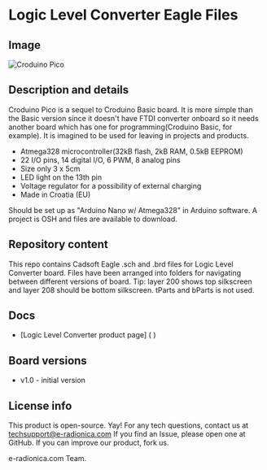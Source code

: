 # Logic Level Converter Eagle Files
## Image
![Croduino Pico](https://i0.wp.com/osijek.makerfaire.com/wp-content/uploads/sites/122/2018/04/e-radionica-featured.png?fit=2387%2C1830&ssl=1 "Croduino Pico")

## Description and details
Croduino Pico is a sequel to Croduino Basic board. It is more simple than the Basic version since it doesn't have FTDI converter onboard so it needs another board which has one for programming(Croduino Basic, for example). It is imagined to be used for leaving in projects and products. 

* Atmega328 microcontroller(32kB flash, 2kB RAM, 0.5kB EEPROM)
* 22 I/O pins, 14 digital I/O, 6 PWM, 8 analog pins
* Size only 3 x 5cm
* LED light on the 13th pin
* Voltage regulator for a possibility of external charging
* Made in Croatia (EU)

Should be set up as "Arduino Nano w/ Atmega328" in Arduino software. A project is OSH and files are available to download.

## Repository content
This repo contains Cadsoft Eagle .sch and .brd files for Logic Level Converter board. Files have been arranged into folders for navigating between different versions of board. Tip: layer 200 shows top silkscreen and layer 208 should be bottom silkscreen. tParts and bParts is not used.

## Docs
* [Logic Level Converter product page] ( )

## Board versions
* v1.0 - initial version

## License info
This product is open-source. Yay! For any tech questions, contact us at [techsupport@e-radionica.com](techsupport@e-radionica.com) If you find an Issue, please open one at GitHub. If you can improve our product, fork us.

e-radionica.com Team.
